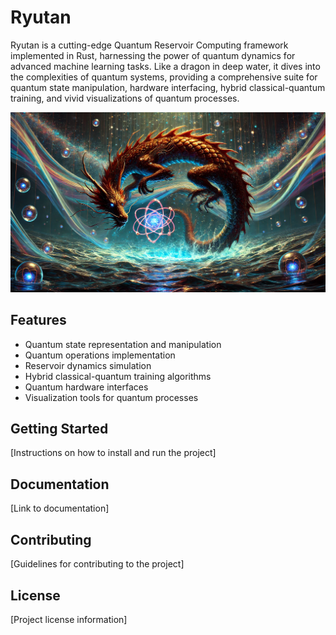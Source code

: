 # Ryutan

Ryutan is a cutting-edge Quantum Reservoir Computing framework implemented in Rust, harnessing the power of quantum dynamics for advanced machine learning tasks. Like a dragon in deep water, it dives into the complexities of quantum systems, providing a comprehensive suite for quantum state manipulation, hardware interfacing, hybrid classical-quantum training, and vivid visualizations of quantum processes.

![Ryutan](docs/Ryutan.png)

## Features

- Quantum state representation and manipulation
- Quantum operations implementation
- Reservoir dynamics simulation
- Hybrid classical-quantum training algorithms
- Quantum hardware interfaces
- Visualization tools for quantum processes

## Getting Started

[Instructions on how to install and run the project]

## Documentation

[Link to documentation]

## Contributing

[Guidelines for contributing to the project]

## License

[Project license information]
